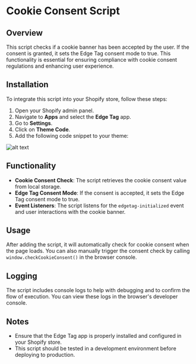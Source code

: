 # Cookie Consent Script

## Overview

This script checks if a cookie banner has been accepted by the user. If the consent is granted, it sets the Edge Tag consent mode to true. This functionality is essential for ensuring compliance with cookie consent regulations and enhancing user experience.

## Installation

To integrate this script into your Shopify store, follow these steps:

1. Open your Shopify admin panel.
2. Navigate to **Apps** and select the **Edge Tag** app.
3. Go to **Settings**.
4. Click on **Theme Code**.
5. Add the following code snippet to your theme:

![alt text](https://i.imgur.com/KjXZ1Q1.png)


## Functionality

- **Cookie Consent Check**: The script retrieves the cookie consent value from local storage.
- **Edge Tag Consent Mode**: If the consent is accepted, it sets the Edge Tag consent mode to true.
- **Event Listeners**: The script listens for the `edgetag-initialized` event and user interactions with the cookie banner.

## Usage

After adding the script, it will automatically check for cookie consent when the page loads. You can also manually trigger the consent check by calling `window.checkCookieConsent()` in the browser console.

## Logging

The script includes console logs to help with debugging and to confirm the flow of execution. You can view these logs in the browser's developer console.

## Notes

- Ensure that the Edge Tag app is properly installed and configured in your Shopify store.
- This script should be tested in a development environment before deploying to production.
